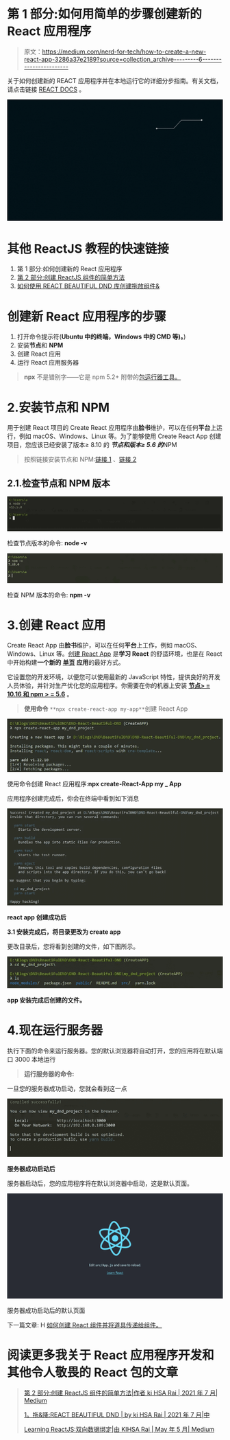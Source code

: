 # 第 1 部分:如何用简单的步骤创建新的 React 应用程序

> 原文：<https://medium.com/nerd-for-tech/how-to-create-a-new-react-app-3286a37e2189?source=collection_archive---------6----------------------->

关于如何创建新的 REACT 应用程序并在本地运行它的详细分步指南。有关文档，请点击链接 [REACT DOCS](https://reactjs.org/docs/getting-started.html) 。

![](img/3bc02f4b0cde9cd135bcf1a99b912c55.png)

# 其他 ReactJS 教程的快速链接

1.  第 1 部分:如何创建新的 React 应用程序
2.  [第 2 部分:创建 ReactJS 组件的简单方法](/@ashikthulungrai7/part-2-easy-way-to-create-reactjs-components-7d458b577c67)
3.  [如何使用 REACT BEAUTIFUL DND 库创建拖放组件&](/@ashikthulungrai7/drag-drop-react-beautiful-dnd-328e00797f27)

# **创建新 React 应用程序的步骤**

1.  打开命令提示符(**Ubuntu 中的终端，Windows 中的 CMD 等)。**)
2.  安装**节点**和 **NPM**
3.  创建 React 应用
4.  运行 React 应用服务器

> **npx** 不是错别字——它是 npm 5.2+ 附带的[包运行器工具。](/@maybekatz/introducing-npx-an-npm-package-runner-55f7d4bd282b)

# 2.安装节点和 NPM

用于创建 React 项目的 Create React 应用程序由**脸书**维护，可以在任何**平台**上运行，例如 macOS、Windows、Linux 等。为了能够使用 Create React App 创建项目，您应该已经安装了版本≥ 8.10 的 ***节点和版本≥ 5.6 的***NPM

> 按照链接安装节点和 NPM:[链接 1](https://phoenixnap.com/kb/install-node-js-npm-on-windows) 、[链接 2](https://docs.npmjs.com/downloading-and-installing-node-js-and-npm)

## 2.1.检查节点和 NPM 版本

![](img/195c6993f6b4f041e87fad7a8c86c8ea.png)

检查节点版本的命令: **node -v**

![](img/d9164cb93647d17eb77e0e1ce9cb1bd7.png)

检查 NPM 版本的命令: **npm -v**

# 3.创建 React 应用

Create React App 由**脸书**维护，可以在任何**平台**上工作，例如 macOS、Windows、Linux 等。[创建 React App](https://github.com/facebookincubator/create-react-app) 是**学习 React** 的舒适环境，也是在 React 中开始构建**一个新的** [**单页**](https://reactjs.org/docs/glossary.html#single-page-application) **应用**的最好方式。

它设置您的开发环境，以便您可以使用最新的 JavaScript 特性，提供良好的开发人员体验，并针对生产优化您的应用程序。你需要在你的机器上安装 [**节点> = 10.16 和 npm > = 5.6**](https://nodejs.org/en/) 。

> **使用命令** `**npx create-react-app my-app**`创建 React App

![](img/312325dbbd170c67e8bd631c5f7e6b6c.png)

使用命令创建 React 应用程序:**npx create-React-App my _ App**

应用程序创建完成后，你会在终端中看到如下消息

![](img/5e7a702d4eaa38e80b84fd90de74940c.png)

**react app 创建成功后**

**3.1 安装完成后，将目录更改为 create app**

更改目录后，您将看到创建的文件，如下图所示。

![](img/fd52ca7f604803835a6aae7370c5a07f.png)

**app 安装完成后创建的文件。**

# 4.现在运行服务器

执行下面的命令来运行服务器。您的默认浏览器将自动打开，您的应用将在默认端口 3000 本地运行

> **运行服务器的命令:**

一旦您的服务器成功启动，您就会看到这一点

![](img/d53fe1a3c7f228975c5c319d48de7a9f.png)

**服务器成功启动后**

服务器启动后，您的应用程序将在默认浏览器中启动，这是默认页面。

![](img/2bbab64ec4b0ddb9d0224732c4fc8183.png)

服务器成功启动后的默认页面

下一篇文章: H [如何创建 React 组件并将道具传递给组件。](/@ashikthulungrai7/part-2-easy-way-to-create-reactjs-components-7d458b577c67)

# 阅读更多我关于 React 应用程序开发和其他令人敬畏的 React 包的文章

> [第 2 部分:创建 ReactJS 组件的简单方法|作者 ki HSA Rai | 2021 年 7 月| Medium](/@ashikthulungrai7/part-2-easy-way-to-create-reactjs-components-7d458b577c67)
> 
> [1。拖&降:REACT BEAUTIFUL DND | by ki HSA Rai | 2021 年 7 月|中](/@ashikthulungrai7/drag-drop-react-beautiful-dnd-328e00797f27)
> 
> [Learning ReactJS:双向数据绑定|由 KIHSA Rai | May 年 5 月| Medium](/@ashikthulungrai7/learning-reactjs-two-way-data-binding-5c5ce1ab9b3d)